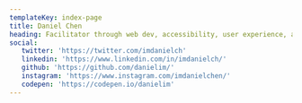 ```yaml
---
templateKey: index-page
title: Daniel Chen
heading: Facilitator through web dev, accessibility, user experience, and more
social:
   twitter: 'https://twitter.com/imdanielch'
   linkedin: 'https://www.linkedin.com/in/imdanielch/'
   github: 'https://github.com/danielim/'
   instagram: 'https://www.instagram.com/imdanielchen/'
   codepen: 'https://codepen.io/danielim'
---
```

